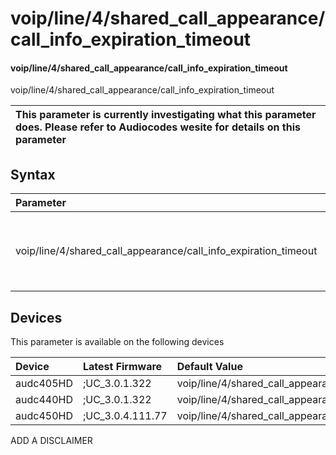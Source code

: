 ﻿---
description: voip/line/4/shared_call_appearance/call_info_expiration_timeout
search: false
---

# voip/line/4/shared_call_appearance/call_info_expiration_timeout

#### voip/line/4/shared_call_appearance/call_info_expiration_timeout

voip/line/4/shared_call_appearance/call_info_expiration_timeout


| This parameter is currently investigating what this parameter does. Please refer to Audiocodes wesite for details on this parameter | 
| :--- |

## Syntax
| Parameter | Syntax |
| :--- | :--- |
|voip/line/4/shared_call_appearance/call_info_expiration_timeout | {% raw %} undefined {% endraw %}|

## Devices
This parameter is available on the following devices

| Device | Latest Firmware | Default Value |
|:---|:---|:---|
| audc405HD | ;UC_3.0.1.322 | voip/line/4/shared_call_appearance/call_info_expiration_timeout=3600 
| audc440HD | ;UC_3.0.1.322 | voip/line/4/shared_call_appearance/call_info_expiration_timeout=3600 
| audc450HD | ;UC_3.0.4.111.77 | voip/line/4/shared_call_appearance/call_info_expiration_timeout=3600 

ADD A DISCLAIMER
